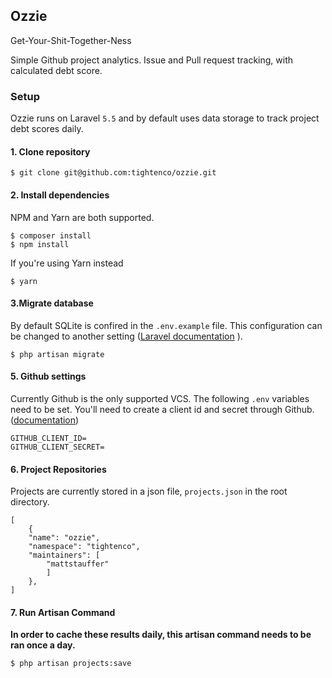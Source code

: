 ## Ozzie
Get-Your-Shit-Together-Ness

Simple Github project analytics. Issue and Pull request tracking, with calculated debt score.

### Setup

Ozzie runs on Laravel `5.5` and by default uses data storage to track project debt scores daily.

#### 1. Clone repository

	$ git clone git@github.com:tightenco/ozzie.git

#### 2. Install dependencies
NPM and Yarn are both supported.

	$ composer install
	$ npm install

If you're using Yarn instead

	$ yarn

#### 3.Migrate database

By default SQLite is confired in the `.env.example` file. This configuration can be changed to another setting ([Laravel documentation](https://laravel.com/docs/5.5/database) ).

	$ php artisan migrate

#### 5. Github settings
Currently Github is the only supported VCS. The following `.env` variables need to be set. You'll need to create a client id and secret through Github. ([documentation](https://github.com/settings/applications/new))

	GITHUB_CLIENT_ID=
	GITHUB_CLIENT_SECRET=

#### 6. Project Repositories
Projects are currently stored in a json file, `projects.json` in the root directory.

	[
		{
        "name": "ozzie",
        "namespace": "tightenco",
        "maintainers": [
            "mattstauffer"
        	]
    	},
	]

#### 7. Run Artisan Command
**In order to cache these results daily, this artisan command needs to be ran once a day.**

	$ php artisan projects:save
